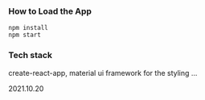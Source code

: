 ### How to Load the App
```
npm install
npm start
```
### Tech stack
create-react-app,
material ui framework for the styling
...

2021.10.20